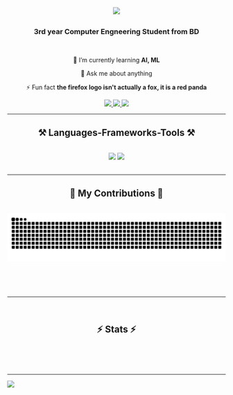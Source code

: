<h1 align="center">
    <img src="https://readme-typing-svg.herokuapp.com/?font=Righteous&size=35&center=true&vCenter=true&width=500&height=70&duration=5000&lines=Hi+There!+👋;+I'm+Abrab+Ome!;" />
</h1>

<h3 align="center">3rd year Computer Engneering Student from BD</h3>

<br/>

<div align="center">
 

 
 🌱 I’m currently learning **AI, ML**

💬 Ask me about anything

⚡ Fun fact **the firefox logo isn't actually a fox, it is a red panda**

 </div>
 
<div align="center"> 
  <a href="mailto:omeabrab@gmail.com">
    <img src="https://img.shields.io/badge/Gmail-333333?style=for-the-badge&logo=gmail&logoColor=red" />
  </a>
  <a href="https://www.linkedin.com/in/abrab-ome-82777a24a/" target="_blank">
    <img src="https://img.shields.io/badge/LinkedIn-0077B5?style=for-the-badge&logo=linkedin&logoColor=white" target="_blank" />
  </a>

  <a href="https://www.facebook.com/abrab.ome.5" target="_blank">
    <img src="https://img.shields.io/badge/Facebook-Connect-brightgreen?style=for-the-badge&labelColor=black&logo=facebook" target="_blank" />
  </a>


</div>

 <hr/>
 
<h2 align="center">⚒️ Languages-Frameworks-Tools ⚒️</h2>
<br/>
<div align="center">
    <img src="https://skillicons.dev/icons?i=html,css,vscode,github" />
    <img src="https://skillicons.dev/icons?i=python,mysql" /><br>
</div>

<br/>
<hr/>

<div align="center">
  <h2>🐍 My Contributions 🐍</h2>
  <br>
  <img alt="snake eating my contributions" src="https://raw.githubusercontent.com/sabbirosa/sabbirosa/output/github-contribution-grid-snake.svg" />
  
  <br/><br/><br/>
</div>

<hr/>
<br/>
<h2 align="center">⚡ Stats ⚡</h2>
<br>
<div align=center>
  <img width=500 src="https://github-readme-stats.vercel.app/api?username=AbrabOme&theme=react&show_icons=true&hide_border=true&count_private=true" alt=""/>
  <img width=500 src="https://github-readme-streak-stats.herokuapp.com/?user=AbrabOme&theme=react&hide_border=true" alt=""/>
  <img width=500 src="https://github-readme-stats.vercel.app/api/top-langs/?username=AbrabOme&theme=react&show_icons=true&hide_border=true&layout=donut" alt=""/>
</div>
<br/>

---

[![](https://visitcount.itsvg.in/api?id=AbrabOme&label=Profile%20Views&color=8&icon=2&pretty=true)](https://visitcount.itsvg.in)


